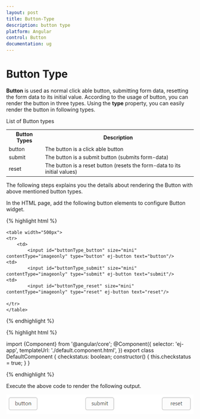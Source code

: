 ```yaml
---
layout: post
title: Button-Type
description: button type
platform: Angular
control: Button
documentation: ug
---
```


# Button Type

**Button** is used as normal click able button, submitting form data, resetting the form data to its initial value. According to the usage of button, you can render the button in three types. Using the **type** property, you can easily render the button in following types.

List of Button types

<table>
   <tr>
      <th>Button Types</th>
      <th>Description</th>
   <tr>
      <td>
         button
      </td>
      <td>
         The button is a click able button
      </td>
   </tr>
   <tr>
      <td>
         submit
      </td>
      <td>
         The button is a submit button (submits form-data)
      </td>
   </tr>
   <tr>
      <td>
         reset    
      </td>
      <td>
         The button is a reset button (resets the form-data to its initial values)
      </td>
   </tr>
</table>


The following steps explains you the details about rendering the Button with above mentioned button types.

In the HTML page, add the following button elements to configure Button widget.

{% highlight html %}

    <table width="500px">
    <tr>
        <td>
            <input id="buttonType_button" size="mini" contentType="imageonly" type="button" ej-button text="button"/> 
    <td>
            <input id="buttonType_submit" size="mini" contentType="imageonly" type="submit" ej-button text="submit"/> 
    <td>
            <input id="buttonType_reset" size="mini" contentType="imageonly" type="reset" ej-button text="reset"/> 
  
    </tr>
    </table>

{% endhighlight %}

{% highlight html %}

import {Component} from '@angular/core';
@Component({
    selector: 'ej-app',
    templateUrl: './default.component.html',
})
export class DefaultComponent {
    checkstatus: boolean;
    constructor() {
        this.checkstatus = true;
    }
}

{% endhighlight %}

Execute the above code to render the following output.

![](Button-Type_images/Button-Type_img1.png) 

